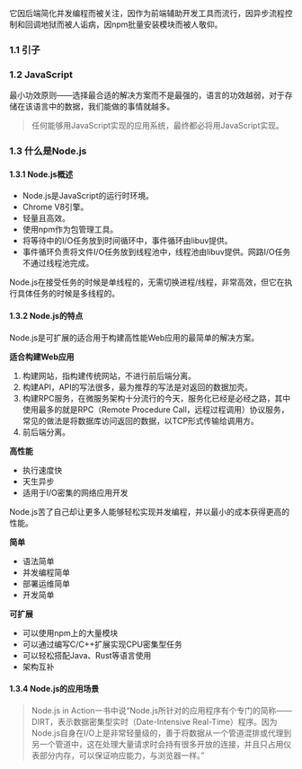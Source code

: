 它因后端简化并发编程而被关注，因作为前端辅助开发工具而流行，因异步流程控制和回调地狱而被人诟病，因npm批量安装模块而被人敬仰。

### 1.1 引子

### 1.2 JavaScript

最小功效原则——选择最合适的解决方案而不是最强的，语言的功效越弱，对于存储在该语言中的数据，我们能做的事情就越多。

> 任何能够用JavaScript实现的应用系统，最终都必将用JavaScript实现。

### 1.3 什么是Node.js

#### 1.3.1 Node.js概述

- Node.js是JavaScript的运行时环境。
- Chrome V8引擎。
- 轻量且高效。
- 使用npm作为包管理工具。
- 将等待中的I/O任务放到时间循环中，事件循环由libuv提供。
- 事件循环负责将文件I/O任务放到线程池中，线程池由libuv提供。网路I/O任务不通过线程池完成。

Node.js在接受任务的时候是单线程的，无需切换进程/线程，非常高效，但它在执行具体任务的时候是多线程的。

#### 1.3.2 Node.js的特点

Node.js是可扩展的适合用于构建高性能Web应用的最简单的解决方案。

**适合构建Web应用**

1. 构建网站，指构建传统网站，不进行前后端分离。
2. 构建API，API的写法很多，最为推荐的写法是对返回的数据加壳。
3. 构建RPC服务，在微服务架构十分流行的今天，服务化已经是必经之路，其中使用最多的就是RPC（Remote Procedure Call，远程过程调用）协议服务，常见的做法是将数据库访问返回的数据，以TCP形式传输给调用方。
4. 前后端分离。

**高性能**

- 执行速度快
- 天生异步
- 适用于I/O密集的网络应用开发

Node.js苦了自己却让更多人能够轻松实现并发编程，并以最小的成本获得更高的性能。

**简单**

- 语法简单
- 并发编程简单
- 部署运维简单
- 开发简单

**可扩展**

- 可以使用npm上的大量模块
- 可以通过编写C/C++扩展实现CPU密集型任务
- 可以轻松搭配Java、Rust等语言使用
- 架构互补

#### 1.3.4 Node.js的应用场景

> Node.js in Action一书中说“Node.js所针对的应用程序有个专门的简称——DIRT，表示数据密集型实时（Date-Intensive Real-Time）程序。因为Node.js自身在I/O上是非常轻量级的，善于将数据从一个管道混排或代理到另一个管道中，这在处理大量请求时会持有很多开放的连接，并且只占用仪表部分内存，可以保证响应能力，与浏览器一样。”





